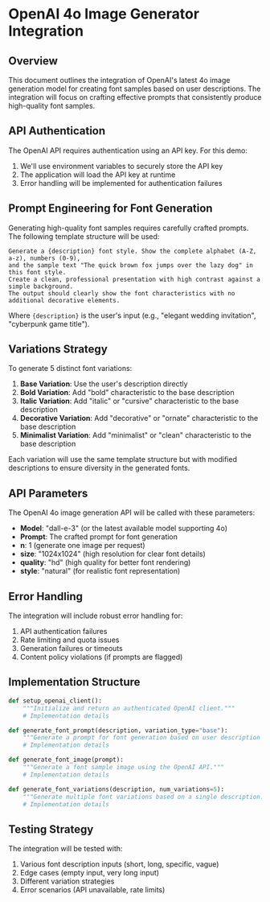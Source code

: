 # OpenAI 4o Image Generator Integration

## Overview
This document outlines the integration of OpenAI's latest 4o image generation model for creating font samples based on user descriptions. The integration will focus on crafting effective prompts that consistently produce high-quality font samples.

## API Authentication

The OpenAI API requires authentication using an API key. For this demo:

1. We'll use environment variables to securely store the API key
2. The application will load the API key at runtime
3. Error handling will be implemented for authentication failures

## Prompt Engineering for Font Generation

Generating high-quality font samples requires carefully crafted prompts. The following template structure will be used:

```
Generate a {description} font style. Show the complete alphabet (A-Z, a-z), numbers (0-9), 
and the sample text "The quick brown fox jumps over the lazy dog" in this font style. 
Create a clean, professional presentation with high contrast against a simple background. 
The output should clearly show the font characteristics with no additional decorative elements.
```

Where `{description}` is the user's input (e.g., "elegant wedding invitation", "cyberpunk game title").

## Variations Strategy

To generate 5 distinct font variations:

1. **Base Variation**: Use the user's description directly
2. **Bold Variation**: Add "bold" characteristic to the base description
3. **Italic Variation**: Add "italic" or "cursive" characteristic to the base description
4. **Decorative Variation**: Add "decorative" or "ornate" characteristic to the base description
5. **Minimalist Variation**: Add "minimalist" or "clean" characteristic to the base description

Each variation will use the same template structure but with modified descriptions to ensure diversity in the generated fonts.

## API Parameters

The OpenAI 4o image generation API will be called with these parameters:

- **Model**: "dall-e-3" (or the latest available model supporting 4o)
- **Prompt**: The crafted prompt for font generation
- **n**: 1 (generate one image per request)
- **size**: "1024x1024" (high resolution for clear font details)
- **quality**: "hd" (high quality for better font rendering)
- **style**: "natural" (for realistic font representation)

## Error Handling

The integration will include robust error handling for:

1. API authentication failures
2. Rate limiting and quota issues
3. Generation failures or timeouts
4. Content policy violations (if prompts are flagged)

## Implementation Structure

```python
def setup_openai_client():
    """Initialize and return an authenticated OpenAI client."""
    # Implementation details

def generate_font_prompt(description, variation_type="base"):
    """Generate a prompt for font generation based on user description and variation type."""
    # Implementation details

def generate_font_image(prompt):
    """Generate a font sample image using the OpenAI API."""
    # Implementation details

def generate_font_variations(description, num_variations=5):
    """Generate multiple font variations based on a single description."""
    # Implementation details
```

## Testing Strategy

The integration will be tested with:

1. Various font description inputs (short, long, specific, vague)
2. Edge cases (empty input, very long input)
3. Different variation strategies
4. Error scenarios (API unavailable, rate limits)
